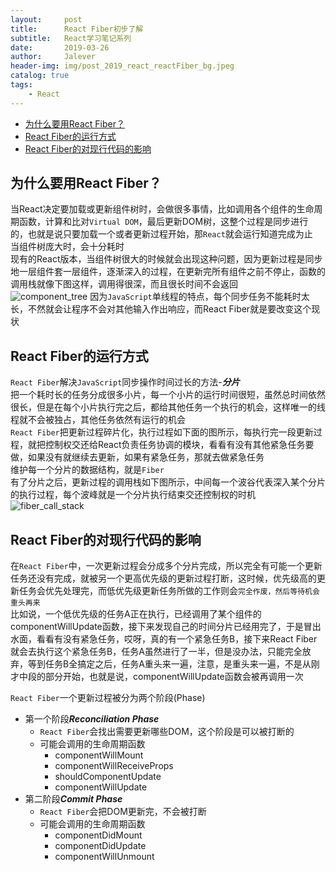 ```yaml
---
layout:     post
title:      React Fiber初步了解
subtitle:   React学习笔记系列
date:       2019-03-26
author:     Jalever
header-img: img/post_2019_react_reactFiber_bg.jpeg
catalog: true
tags:
    - React
---
```



- [为什么要用React Fiber？](#%E4%B8%BA%E4%BB%80%E4%B9%88%E8%A6%81%E7%94%A8react-fiber)
- [React Fiber的运行方式](#react-fiber%E7%9A%84%E8%BF%90%E8%A1%8C%E6%96%B9%E5%BC%8F)
- [React Fiber的对现行代码的影响](#react-fiber%E7%9A%84%E5%AF%B9%E7%8E%B0%E8%A1%8C%E4%BB%A3%E7%A0%81%E7%9A%84%E5%BD%B1%E5%93%8D)

## 为什么要用React Fiber？
当React决定要加载或更新组件树时，会做很多事情，比如调用各个组件的生命周期函数，计算和比对`Virtual DOM`，最后更新DOM树，这整个过程是同步进行的，也就是说只要加载一个或者更新过程开始，那`React`就会运行知道完成为止<br>
当组件树庞大时，会十分耗时<br>
现有的React版本，当组件树很大的时候就会出现这种问题，因为更新过程是同步地一层组件套一层组件，逐渐深入的过程，在更新完所有组件之前不停止，函数的调用栈就像下图这样，调用得很深，而且很长时间不会返回<br>
![component_tree](https://github.com/Jalever/jalever.github.io/blob/master/img/post_2019_react_reactFiber_component_tree.png)
因为`JavaScript`单线程的特点，每个同步任务不能耗时太长，不然就会让程序不会对其他输入作出响应，而React Fiber就是要改变这个现状<br>

## React Fiber的运行方式
`React Fiber`解决`JavaScript`同步操作时间过长的方法-***分片***<br>
把一个耗时长的任务分成很多小片，每一个小片的运行时间很短，虽然总时间依然很长，但是在每个小片执行完之后，都给其他任务一个执行的机会，这样唯一的线程就不会被独占，其他任务依然有运行的机会<br>
`React Fiber`把更新过程碎片化，执行过程如下面的图所示，每执行完一段更新过程，就把控制权交还给React负责任务协调的模块，看看有没有其他紧急任务要做，如果没有就继续去更新，如果有紧急任务，那就去做紧急任务<br>
维护每一个分片的数据结构，就是`Fiber`<br>
有了分片之后，更新过程的调用栈如下图所示，中间每一个波谷代表深入某个分片的执行过程，每个波峰就是一个分片执行结束交还控制权的时机<br>
![fiber_call_stack](https://github.com/Jalever/jalever.github.io/blob/master/img/post_2019_react_reactFiber_fiber_call_stack.png)


## React Fiber的对现行代码的影响
在`React Fiber`中，一次更新过程会分成多个分片完成，所以完全有可能一个更新任务还没有完成，就被另一个更高优先级的更新过程打断，这时候，优先级高的更新任务会优先处理完，而低优先级更新任务所做的工作则会`完全作废，然后等待机会重头再来`<br>
比如说，一个低优先级的任务A正在执行，已经调用了某个组件的componentWillUpdate函数，接下来发现自己的时间分片已经用完了，于是冒出水面，看看有没有紧急任务，哎呀，真的有一个紧急任务B，接下来React Fiber就会去执行这个紧急任务B，任务A虽然进行了一半，但是没办法，只能完全放弃，等到任务B全搞定之后，任务A重头来一遍，注意，是重头来一遍，不是从刚才中段的部分开始，也就是说，componentWillUpdate函数会被再调用一次

`React Fiber`一个更新过程被分为两个阶段(Phase)
- 第一个阶段***Reconciliation Phase***
    - `React Fiber`会找出需要更新哪些DOM，这个阶段是可以被打断的
    - 可能会调用的生命周期函数
      - componentWillMount
      - componentWillReceiveProps
      - shouldComponentUpdate
      - componentWillUpdate
- 第二阶段***Commit Phase***
    - `React Fiber`会把DOM更新完，不会被打断
    - 可能会调用的生命周期函数
      - componentDidMount
      - componentDidUpdate
      - componentWillUnmount








